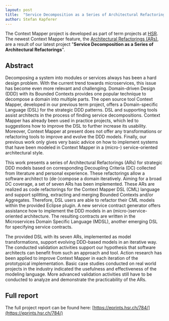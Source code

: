 ```yaml
---
layout: post
title:  "Service Decomposition as a Series of Architectural Refactorings"
author: Stefan Kapferer
---
```


The Context Mapper project is developed as part of term projects at [HSR](https://www.hsr.ch). The newest Context Mapper feature, the 
[Architectural Refactorings (ARs)](/docs/architectural-refactorings/), are a result of our latest project "**Service Decomposition as a Series of Architectural Refactorings**".

## Abstract
Decomposing a system into modules or services always has been a hard design problem. With the current trend towards microservices, this issue has become even more relevant and challenging. Domain-driven Design (DDD) with its Bounded Contexts provides one popular technique to decompose a domain into multiple parts. The open source tool Context Mapper, developed in our previous term project, offers a Domain-specific Language (DSL) for the strategic DDD patterns. DSL and supporting tools assist architects in the process of finding service decompositions. Context Mapper has already been used in practice projects, which led to suggestions how to improve the DSL to further increase its usability. Moreover, Context Mapper at present does not offer any transformations or refactoring tools to improve and evolve the DDD models. Finally, our previous work only gives very basic advice on how to implement systems that have been modeled in Context Mapper in a (micro-) service-oriented architectural style.

This work presents a series of Architectural Refactorings (ARs) for strategic DDD models based on corresponding Decoupling Criteria (DC) collected from literature and personal experience. These refactorings allow a software architect to (de-)compose a domain iteratively. Aiming for a broad DC coverage, a set of seven ARs has been implemented. These ARs are realized as code refactorings for the Context Mapper DSL (CML) language and support splitting, extracting and merging Bounded Contexts and/or Aggregates. Therefore, DSL users are able to refactor their CML models within the provided Eclipse plugin. A new service contract generator offers assistance how to implement the DDD models in an (micro-)service-oriented architecture. The resulting contracts are written in the Microservices Domain Specific Language (MDSL), another emerging DSL for specifying service contracts.
 
The provided DSL with its seven ARs, implemented as model transformations, support evolving DDD-based models in an iterative way. The conducted validation activities support our hypothesis that software architects can benefit from such an approach and tool. Action research has been applied to improve Context Mapper in each iteration of the prototypical implementation. Basic case studies conducted on real world projects in the industry indicated the usefulness and effectiveness of the modeling language. More advanced validation activities still have to be conducted to analyze and demonstrate the practicability of the ARs.

## Full report
The full project report can be found here: [https://eprints.hsr.ch/784/](https://eprints.hsr.ch/784/)

